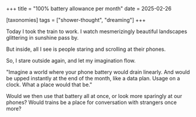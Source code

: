 +++
title = "100% battery allowance per month"
date = 2025-02-26

[taxonomies]
tags = ["shower-thought", "dreaming"]
+++

Today I took the train to work. I watch mesmerizingly beautiful landscapes glittering in sunshine pass by.

But inside, all I see is people staring and scrolling at their phones.

So, I stare outside again, and let my imagination flow.

"Imagine a world where your phone battery would drain linearly. And would be upped instantly at the end of the month, like a data plan. Usage on a clock. What a place would that be."

Would we then use that battery all at once, or look more sparingly at our phones? Would trains be a place for conversation with strangers once more?
